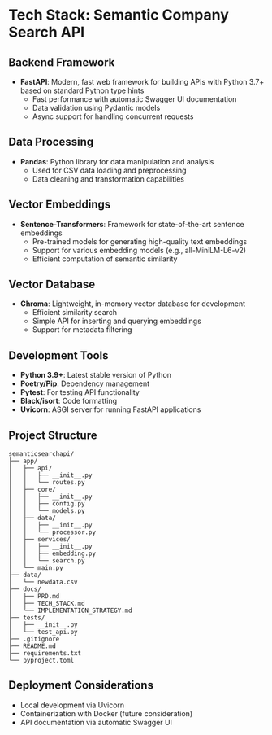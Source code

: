 # Tech Stack: Semantic Company Search API

## Backend Framework
- **FastAPI**: Modern, fast web framework for building APIs with Python 3.7+ based on standard Python type hints
  - Fast performance with automatic Swagger UI documentation
  - Data validation using Pydantic models
  - Async support for handling concurrent requests

## Data Processing
- **Pandas**: Python library for data manipulation and analysis
  - Used for CSV data loading and preprocessing
  - Data cleaning and transformation capabilities

## Vector Embeddings
- **Sentence-Transformers**: Framework for state-of-the-art sentence embeddings
  - Pre-trained models for generating high-quality text embeddings
  - Support for various embedding models (e.g., all-MiniLM-L6-v2)
  - Efficient computation of semantic similarity

## Vector Database
- **Chroma**: Lightweight, in-memory vector database for development
  - Efficient similarity search
  - Simple API for inserting and querying embeddings
  - Support for metadata filtering

## Development Tools
- **Python 3.9+**: Latest stable version of Python
- **Poetry/Pip**: Dependency management
- **Pytest**: For testing API functionality
- **Black/isort**: Code formatting
- **Uvicorn**: ASGI server for running FastAPI applications

## Project Structure
```
semanticsearchapi/
├── app/
│   ├── api/
│   │   ├── __init__.py
│   │   └── routes.py
│   ├── core/
│   │   ├── __init__.py
│   │   ├── config.py
│   │   └── models.py
│   ├── data/
│   │   ├── __init__.py
│   │   └── processor.py
│   ├── services/
│   │   ├── __init__.py
│   │   ├── embedding.py
│   │   └── search.py
│   └── main.py
├── data/
│   └── newdata.csv
├── docs/
│   ├── PRD.md
│   ├── TECH_STACK.md
│   └── IMPLEMENTATION_STRATEGY.md
├── tests/
│   ├── __init__.py
│   └── test_api.py
├── .gitignore
├── README.md
├── requirements.txt
└── pyproject.toml
```

## Deployment Considerations
- Local development via Uvicorn
- Containerization with Docker (future consideration)
- API documentation via automatic Swagger UI 